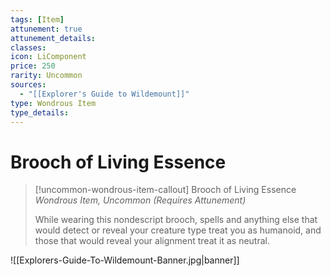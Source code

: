 ```yaml
---
tags: [Item]
attunement: true
attunement_details: 
classes: 
icon: LiComponent
price: 250
rarity: Uncommon
sources:
  - "[[Explorer's Guide to Wildemount]]"
type: Wondrous Item
type_details: 
---
```

# Brooch of Living Essence
>[!uncommon-wondrous-item-callout] Brooch of Living Essence
>*Wondrous Item, Uncommon (Requires Attunement)*
>
>While wearing this nondescript brooch, spells and anything else that would detect or reveal your creature type treat you as humanoid, and those that would reveal your alignment treat it as neutral.

![[Explorers-Guide-To-Wildemount-Banner.jpg|banner]]
